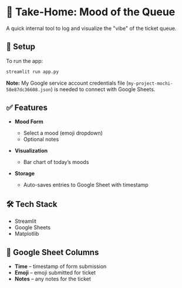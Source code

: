 # 🧪 Take-Home: Mood of the Queue

A quick internal tool to log and visualize the "vibe" of the ticket queue.


## 🚀 Setup

To run the app:

```bash
streamlit run app.py
```

**Note:**
My Google service account credentials file (`my-project-mochi-58e87dc36608.json`) is needed to connect with Google Sheets.

## ✅ Features

* **Mood Form**

  * Select a mood (emoji dropdown)
  * Optional notes
* **Visualization**

  * Bar chart of today’s moods
* **Storage**

  * Auto-saves entries to Google Sheet with timestamp

## 🛠️ Tech Stack

* Streamlit
* Google Sheets 
* Matplotlib

## 📝 Google Sheet Columns

* **Time** – timestamp of form submission
* **Emoji** – emoji submitted for ticket
* **Notes** – any notes for the ticket
